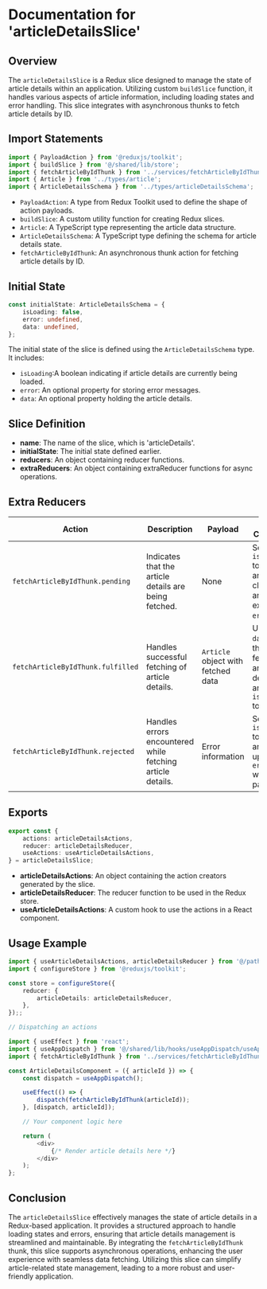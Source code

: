 # Documentation for 'articleDetailsSlice'

## Overview
The `articleDetailsSlice`  is a Redux slice designed to manage the state of article details within an application.
Utilizing custom `buildSlice` function, it handles various aspects of article information, including loading states and error handling. This slice integrates with asynchronous thunks to fetch article details by ID.

## Import Statements
```typescript
import { PayloadAction } from '@reduxjs/toolkit';
import { buildSlice } from '@/shared/lib/store';
import { fetchArticleByIdThunk } from '../services/fetchArticleByIdThunk/fetchArticleByIdThunk';
import { Article } from '../types/article';
import { ArticleDetailsSchema } from '../types/articleDetailsSchema';

```
- `PayloadAction`: A type from Redux Toolkit used to define the shape of action payloads.
- `buildSlice`: A custom utility function for creating Redux slices.
- `Article`: A TypeScript type representing the article data structure.
- `ArticleDetailsSchema`: A TypeScript type defining the schema for article details state.
- `fetchArticleByIdThunk`: An asynchronous thunk action for fetching article details by ID.

## Initial State
```typescript
const initialState: ArticleDetailsSchema = {
    isLoading: false,
    error: undefined,
    data: undefined,
};
```

The initial state of the slice is defined using the `ArticleDetailsSchema` type.
It includes:
- `isLoading`:A boolean indicating if article details are currently being loaded.
- `error`: An optional property for storing error messages.
- `data`: An optional property holding the article details.

## Slice Definition

- **name**: The name of the slice, which is 'articleDetails'.
- **initialState**: The initial state defined earlier.
- **reducers**: An object containing reducer functions.
- **extraReducers**: An object containing extraReducer functions for async operations.


## Extra Reducers

| **Action**                   | **Description**                                                                 | **Payload**                            | **State Changes**                                                 |
|------------------------------|---------------------------------------------------------------------------------|----------------------------------------|--------------------------------------------------------------------|
| `fetchArticleByIdThunk.pending`   | Indicates that the article details are being fetched.                               | None                                   | Sets `isLoading` to `true` and clears any existing `error`.        |
| `fetchArticleByIdThunk.fulfilled` | Handles successful fetching of article details.                                    | `Article` object with fetched data     | Updates `data` with the fetched article details, and sets `isLoading` to `false`. |
| `fetchArticleByIdThunk.rejected`  | Handles errors encountered while fetching article details.                         | Error information                      | Sets `isLoading` to `false` and updates `error` with the payload.  |


## Exports
```typescript
export const {
    actions: articleDetailsActions,
    reducer: articleDetailsReducer,
    useActions: useArticleDetailsActions,
} = articleDetailsSlice;
```
- **articleDetailsActions**: An object containing the action creators generated by the slice.
- **articleDetailsReducer**: The reducer function to be used in the Redux store.
- **useArticleDetailsActions**: A custom hook to use the actions in a React component.


## Usage Example
```typescript jsx
import { useArticleDetailsActions, articleDetailsReducer } from '@/path/to/articleDetailsSlice';
import { configureStore } from '@reduxjs/toolkit';

const store = configureStore({
    reducer: {
        articleDetails: articleDetailsReducer,
    },
});;

// Dispatching an actions

import { useEffect } from 'react';
import { useAppDispatch } from '@/shared/lib/hooks/useAppDispatch/useAppDispatch';
import { fetchArticleByIdThunk } from '../services/fetchArticleByIdThunk/fetchArticleByIdThunk';

const ArticleDetailsComponent = ({ articleId }) => {
    const dispatch = useAppDispatch();

    useEffect(() => {
        dispatch(fetchArticleByIdThunk(articleId));
    }, [dispatch, articleId]);

    // Your component logic here

    return (
        <div>
            {/* Render article details here */}
        </div>
    );
};
```

## Conclusion 
The `articleDetailsSlice` effectively manages the state of article details in a Redux-based application. 
It provides a structured approach to handle loading states and errors, ensuring that article details management is streamlined and maintainable. 
By integrating the `fetchArticleByIdThunk` thunk, this slice supports asynchronous operations, enhancing the user experience with seamless data fetching. Utilizing this slice can simplify article-related state management, leading to a more robust and user-friendly application.
